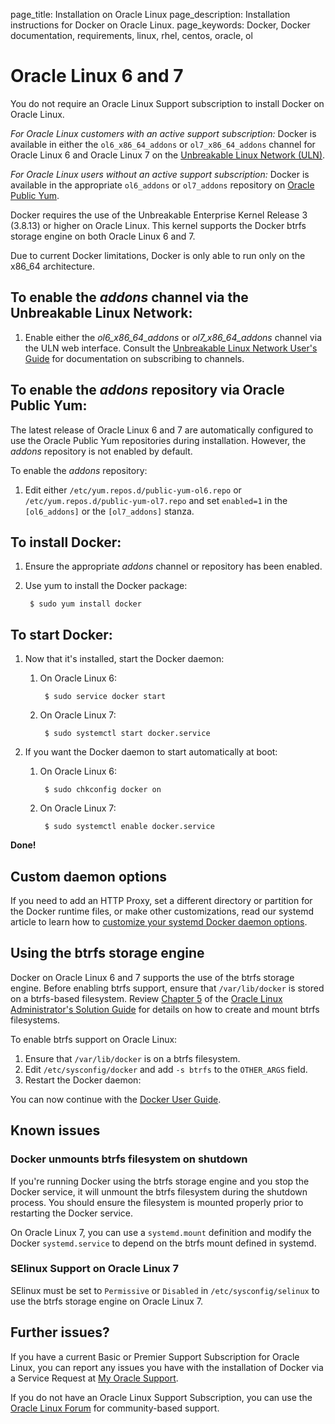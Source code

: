 page_title: Installation on Oracle Linux
page_description: Installation instructions for Docker on Oracle Linux.
page_keywords: Docker, Docker documentation, requirements, linux, rhel, centos, oracle, ol

# Oracle Linux 6 and 7

You do not require an Oracle Linux Support subscription to install Docker on
Oracle Linux.

*For Oracle Linux customers with an active support subscription:*
Docker is available in either the `ol6_x86_64_addons` or `ol7_x86_64_addons`
channel for Oracle Linux 6 and Oracle Linux 7 on the [Unbreakable Linux Network
(ULN)](https://linux.oracle.com).

*For Oracle Linux users without an active support subscription:*
Docker is available in the appropriate `ol6_addons` or `ol7_addons` repository
on [Oracle Public Yum](http://public-yum.oracle.com).

Docker requires the use of the Unbreakable Enterprise Kernel Release 3 (3.8.13)
or higher on Oracle Linux. This kernel supports the Docker btrfs storage engine
on both Oracle Linux 6 and 7.

Due to current Docker limitations, Docker is only able to run only on the x86_64
architecture.

## To enable the *addons* channel via the Unbreakable Linux Network:

1. Enable either the *ol6\_x86\_64\_addons* or *ol7\_x86\_64\_addons* channel
via the ULN web interface.
Consult the [Unbreakable Linux Network User's
Guide](http://docs.oracle.com/cd/E52668_01/E39381/html/index.html) for
documentation on subscribing to channels.

## To enable the *addons* repository via Oracle Public Yum:

The latest release of Oracle Linux 6 and 7 are automatically configured to use
the Oracle Public Yum repositories during installation. However, the *addons*
repository is not enabled by default.

To enable the *addons* repository:

1. Edit either `/etc/yum.repos.d/public-yum-ol6.repo` or
`/etc/yum.repos.d/public-yum-ol7.repo`
and set `enabled=1` in the `[ol6_addons]` or the `[ol7_addons]` stanza.

## To install Docker:

1. Ensure the appropriate *addons* channel or repository has been enabled.

2. Use yum to install the Docker package:

		$ sudo yum install docker

## To start Docker:

1. Now that it's installed, start the Docker daemon:

	1. On Oracle Linux 6:

	    	$ sudo service docker start

	2. On Oracle Linux 7:

			$ sudo systemctl start docker.service

2. If you want the Docker daemon to start automatically at boot:

	1. On Oracle Linux 6:

	    	$ sudo chkconfig docker on

	2. On Oracle Linux 7:

			$ sudo systemctl enable docker.service

**Done!**

## Custom daemon options

If you need to add an HTTP Proxy, set a different directory or partition for the
Docker runtime files, or make other customizations, read our systemd article to
learn how to [customize your systemd Docker daemon options](/articles/systemd/).

## Using the btrfs storage engine

Docker on Oracle Linux 6 and 7 supports the use of the btrfs storage engine.
Before enabling btrfs support, ensure that `/var/lib/docker` is stored on a
btrfs-based filesystem. Review [Chapter
5](http://docs.oracle.com/cd/E37670_01/E37355/html/ol_btrfs.html) of the [Oracle
Linux Administrator's Solution
Guide](http://docs.oracle.com/cd/E37670_01/E37355/html/index.html) for details
on how to create and mount btrfs filesystems.

To enable btrfs support on Oracle Linux:

1. Ensure that `/var/lib/docker` is on a btrfs filesystem.
1. Edit `/etc/sysconfig/docker` and add `-s btrfs` to the `OTHER_ARGS` field.
2. Restart the Docker daemon:

You can now continue with the [Docker User Guide](/userguide/).

## Known issues

### Docker unmounts btrfs filesystem on shutdown
If you're running Docker using the btrfs storage engine and you stop the Docker
service, it will unmount the btrfs filesystem during the shutdown process. You
should ensure the filesystem is mounted properly prior to restarting the Docker
service.

On Oracle Linux 7, you can use a `systemd.mount` definition and modify the
Docker `systemd.service` to depend on the btrfs mount defined in systemd.

### SElinux Support on Oracle Linux 7
SElinux must be set to `Permissive` or `Disabled` in `/etc/sysconfig/selinux` to
use the btrfs storage engine on Oracle Linux 7.

## Further issues?

If you have a current Basic or Premier Support Subscription for Oracle Linux,
you can report any issues you have with the installation of Docker via a Service
Request at [My Oracle Support](http://support.oracle.com).

If you do not have an Oracle Linux Support Subscription, you can use the [Oracle
Linux
Forum](https://community.oracle.com/community/server_%26_storage_systems/linux/oracle_linux) for community-based support.
